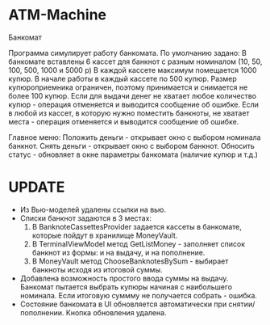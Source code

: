 # ATM-Machine
Банкомат

Программа симулирует работу банкомата.
По умолчанию задано:
В банкомате вставлены 6 кассет для банкнот с разным номиналом (10, 50, 100, 500, 1000 и 5000 р)
В каждой кассете максимум помещается 1000 купюр.
В начале работы в каждый кассете по 500 купюр.
Размер купюроприемника ограничен, поэтому принимается и снимается не более 100 купюр.
Если для выдачи денег не хватает любое количество купюр - операция отменяется и выводится сообщение об ошибке.
Если в любой из кассет, в которую нужно поместить банкноты, не хватает места - операция отменяется и выводится сообщение об ошибке.


Главное меню:
Положить деньги - открывает окно с выбором номинала банкнот.
Снять деньги - открывает окно с выбором банкнот.
Обносить статус - обновляет в окне параметры банкомата (наличие купюр и т.д.)

# UPDATE
+ Из Вью-моделей удалены ссылки на вью.
+ Списки банкнот задаются в 3 местах:
	1. В BanknoteCassettesProvider задается кассеты в банкомате, которые пойдут в хранилище MoneyVault.
	2. В TerminalViewModel метод GetListMoney - заполняет список банкнот из формы: и на выдачу, и на пополнение.
	3. В MoneyVault метод ChooseBanknotesBySum - выбирает банкноты исходя из итоговой суммы.
+ Добавлена возможность простого ввода суммы на выдачу. Банкомат пытается выбрать купюры начиная с наибольшего номинала.
Если итоговую суммму не получается собрать - ошибка.
+ Состояние банкомата в UI обновляется автоматически при снятии/пополнении. Кнопка обновления удалена.

